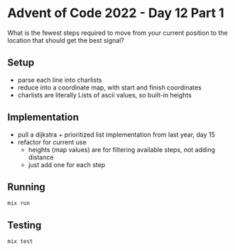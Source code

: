 # Advent of Code 2022 - Day 12 Part 1

What is the fewest steps required to move from your current position to the
location that should get the best signal?

## Setup

* parse each line into charlists
* reduce into a coordinate map, with start and finish coordinates
* charlists are literally Lists of ascii values, so built-in heights

## Implementation

* pull a dijkstra + prioritized list implementation from last year, day 15
* refactor for current use
    * heights (map values) are for filtering available steps, not adding
      distance
    * just add one for each step

## Running

`mix run`

## Testing

`mix test`

